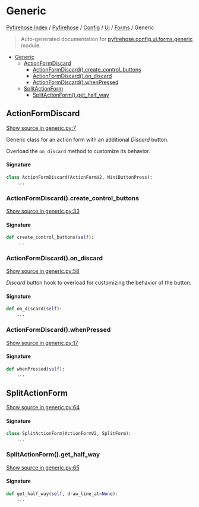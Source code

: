 # Generic

[Pyfirehose Index](../../../../README.md#pyfirehose-index) /
[Pyfirehose](../../../index.md#pyfirehose) /
[Config](../../index.md#config) /
[Ui](../index.md#ui) /
[Forms](./index.md#forms) /
Generic

> Auto-generated documentation for [pyfirehose.config.ui.forms.generic](https://github.com/Krow10/pyfirehose/blob/main/pyfirehose/config/ui/forms/generic.py) module.

- [Generic](#generic)
  - [ActionFormDiscard](#actionformdiscard)
    - [ActionFormDiscard().create_control_buttons](#actionformdiscard()create_control_buttons)
    - [ActionFormDiscard().on_discard](#actionformdiscard()on_discard)
    - [ActionFormDiscard().whenPressed](#actionformdiscard()whenpressed)
  - [SplitActionForm](#splitactionform)
    - [SplitActionForm().get_half_way](#splitactionform()get_half_way)

## ActionFormDiscard

[Show source in generic.py:7](https://github.com/Krow10/pyfirehose/blob/main/pyfirehose/config/ui/forms/generic.py#L7)

Generic class for an action form with an additional *Discard* button.

Overload the `on_discard` method to customize its behavior.

#### Signature

```python
class ActionFormDiscard(ActionFormV2, MiniButtonPress):
    ...
```

### ActionFormDiscard().create_control_buttons

[Show source in generic.py:33](https://github.com/Krow10/pyfirehose/blob/main/pyfirehose/config/ui/forms/generic.py#L33)

#### Signature

```python
def create_control_buttons(self):
    ...
```

### ActionFormDiscard().on_discard

[Show source in generic.py:58](https://github.com/Krow10/pyfirehose/blob/main/pyfirehose/config/ui/forms/generic.py#L58)

*Discard* button hook to overload for customizing the behavior of the button.

#### Signature

```python
def on_discard(self):
    ...
```

### ActionFormDiscard().whenPressed

[Show source in generic.py:17](https://github.com/Krow10/pyfirehose/blob/main/pyfirehose/config/ui/forms/generic.py#L17)

#### Signature

```python
def whenPressed(self):
    ...
```



## SplitActionForm

[Show source in generic.py:64](https://github.com/Krow10/pyfirehose/blob/main/pyfirehose/config/ui/forms/generic.py#L64)

#### Signature

```python
class SplitActionForm(ActionFormV2, SplitForm):
    ...
```

### SplitActionForm().get_half_way

[Show source in generic.py:65](https://github.com/Krow10/pyfirehose/blob/main/pyfirehose/config/ui/forms/generic.py#L65)

#### Signature

```python
def get_half_way(self, draw_line_at=None):
    ...
```


